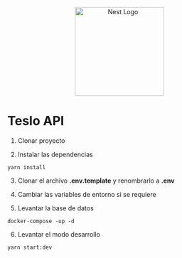 <p align="center">
  <a href="http://nestjs.com/" target="blank"><img src="https://nestjs.com/img/logo-small.svg" width="200" alt="Nest Logo" /></a>
</p>

# Teslo API

1. Clonar proyecto

2. Instalar las dependencias
```
yarn install
```

3. Clonar el archivo __.env.template__ y renombrarlo a __.env__

4. Cambiar las variables de entorno si se requiere

5. Levantar la base de datos
```
docker-compose -up -d
```

6. Levantar el modo desarrollo
```
yarn start:dev
```